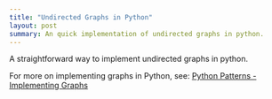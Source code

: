 ```yaml
---
title: "Undirected Graphs in Python"
layout: post
summary: An quick implementation of undirected graphs in python.
---
```


A straightforward way to implement undirected graphs in python.

<script src="https://gist.github.com/675407.js"> </script>

For more on implementing graphs in Python, see: [Python Patterns - Implementing Graphs](http://www.python.org/doc/essays/graphs/)
